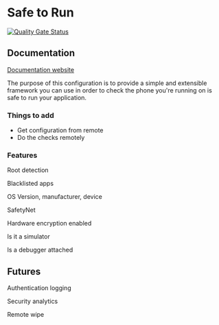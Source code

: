 # Safe to Run 

[![Quality Gate Status](https://sonarcloud.io/api/project_badges/measure?project=dllewellyn_safe_to_run&metric=alert_status)](https://sonarcloud.io/dashboard?id=dllewellyn_safe_to_run)

## Documentation

[Documentation website](http://dllewellyn.github.io/safe_to_run/)


The purpose of this configuration is to provide a simple and extensible framework you can use in order
to check the phone you're running on is safe to run your application.


### Things to add

* Get configuration from remote
* Do the checks remotely 


### Features

Root detection

Blacklisted apps

OS Version, manufacturer, device 

SafetyNet 

Hardware encryption enabled

Is it a simulator

Is a debugger attached

## Futures 

Authentication logging

Security analytics

Remote wipe

